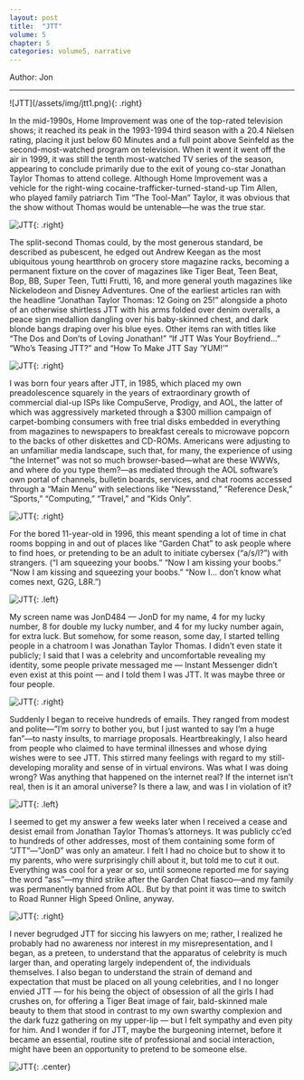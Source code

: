 ```yaml
---
layout: post
title:  "JTT"
volume: 5
chapter: 5
categories: volume5, narrative
---
```


Author: Jon

<hr/>
![JTT](/assets/img/jtt1.png){: .right} 

In the mid-1990s, Home Improvement was one of the top-rated television shows; it reached its peak in the 1993-1994 third season with a 20.4 Nielsen rating, placing it just below 60 Minutes and a full point above Seinfeld as the second-most-watched program on television. When it went it went off the air in 1999, it was still the tenth most-watched TV series of the season, appearing to conclude primarily due to the exit of young co-star Jonathan Taylor Thomas to attend college. Although Home Improvement was a vehicle for the right-wing cocaine-trafficker-turned-stand-up Tim Allen, who played family patriarch Tim “The Tool-Man” Taylor, it was obvious that the show without Thomas would be untenable—he was the true star.

![JTT](/assets/img/jtt3.png){: .right} 

The split-second Thomas could, by the most generous standard, be described as pubescent, he edged out Andrew Keegan as the most ubiquitous young heartthrob on grocery store magazine racks, becoming a permanent fixture on the cover of magazines like Tiger Beat, Teen Beat, Bop, BB, Super Teen, Tutti Frutti, 16, and more general youth magazines like Nickelodeon and Disney Adventures. One of the earliest articles ran with the headline “Jonathan Taylor Thomas: 12 Going on 25!” alongside a photo of an otherwise shirtless JTT with his arms folded over denim overalls, a peace sign medallion dangling over his baby-skinned chest, and dark blonde bangs draping over his blue eyes. Other items ran with titles like “The Dos and Don’ts of Loving Jonathan!” “If JTT Was Your Boyfriend…” “Who’s Teasing JTT?” and “How To Make JTT Say ‘YUM!’”

![JTT](/assets/img/jtt4.png){: .right} 

I was born four years after JTT, in 1985, which placed my own preadolescence squarely in the years of extraordinary growth of commercial dial-up ISPs like CompuServe, Prodigy, and AOL, the latter of which was aggressively marketed through a $300 million campaign of carpet-bombing consumers with free trial disks embedded in everything from magazines to newspapers to breakfast cereals to microwave popcorn to the backs of other diskettes and CD-ROMs. Americans were adjusting to an unfamiliar media landscape, such that, for many, the experience of using “the Internet” was not so much browser-based—what are these WWWs, and where do you type them?—as mediated through the AOL software’s own portal of channels, bulletin boards, services, and chat rooms accessed through a “Main Menu” with selections like “Newsstand,” “Reference Desk,” “Sports,” “Computing,” “Travel,” and “Kids Only”.

![JTT](/assets/img/jtt5.png){: .right} 

For the bored 11-year-old in 1996, this meant spending a lot of time in chat rooms bopping in and out of places like “Garden Chat” to ask people where to find hoes, or pretending to be an adult to initiate cybersex (“a/s/l?”) with strangers. (“I am squeezing your boobs.” “Now I am kissing your boobs.” “Now I am kissing and squeezing your boobs.” “Now I… don’t know what comes next, G2G, L8R.”)

![JTT](/assets/img/jtt6.png){: .left}

My screen name was JonD484 — JonD for my name, 4 for my lucky number, 8 for double my lucky number, and 4 for my lucky number again, for extra luck. But somehow, for some reason, some day, I started telling people in a chatroom I was Jonathan Taylor Thomas. I didn’t even state it publicly; I said that I was a celebrity and uncomfortable revealing my identity, some people private messaged me — Instant Messenger didn’t even exist at this point — and I told them I was JTT. It was maybe three or four people.

![JTT](/assets/img/jtt7.png){: .right} 

Suddenly I began to receive hundreds of emails. They ranged from modest and polite—”I’m sorry to bother you, but I just wanted to say I’m a huge fan”—to nasty insults, to marriage proposals. Heartbreakingly, I also heard from people who claimed to have terminal illnesses and whose dying wishes were to see JTT. This stirred many feelings with regard to my still-developing morality and sense of in virtual environs. Was what I was doing wrong? Was anything that happened on the internet real? If the internet isn’t real, then is it an amoral universe? Is there a law, and was I in violation of it?

![JTT](/assets/img/jtt8.png){: .left}

I seemed to get my answer a few weeks later when I received a cease and desist email from Jonathan Taylor Thomas’s attorneys. It was publicly cc’ed to hundreds of other addresses, most of them containing some form of “JTT”—”JonD” was only an amateur. I felt I had no choice but to show it to my parents, who were surprisingly chill about it, but told me to cut it out. Everything was cool for a year or so, until someone reported me for saying the word “ass”—my third strike after the Garden Chat fiasco—and my family was permanently banned from AOL. But by that point it was time to switch to Road Runner High Speed Online, anyway.

![JTT](/assets/img/jtt9.png){: .right} 

I never begrudged JTT for siccing his lawyers on me; rather, I realized he probably had no awareness nor interest in my misrepresentation, and I began, as a preteen, to understand that the apparatus of celebrity is much larger than, and operating largely independent of, the individuals themselves. I also began to understand the strain of demand and expectation that must be placed on all young celebrities, and I no longer envied JTT — for his being the object of obsession of all the girls I had crushes on, for offering a Tiger Beat image of fair, bald-skinned male beauty to them that stood in contrast to my own swarthy complexion and the dark fuzz gathering on my upper-lip — but I felt sympathy and even pity for him. And I wonder if for JTT, maybe the burgeoning internet, before it became an essential, routine site of professional and social interaction, might have been an opportunity to pretend to be someone else.

![JTT](/assets/img/jtt10.png){: .center} 